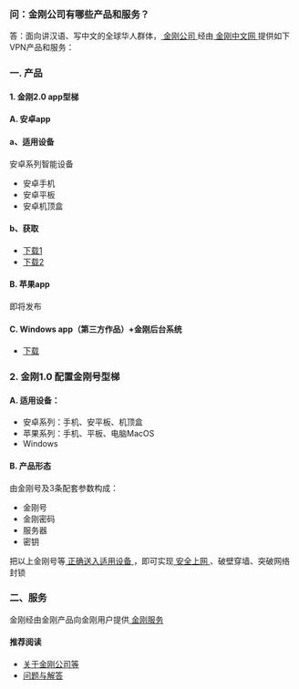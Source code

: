 ### 问：金刚公司有哪些产品和服务？

答：面向讲汉语、写中文的全球华人群体，[ 金刚公司 ](https://a2zitpro.github.io/web/金刚公司)经由[ 金刚中文网 ](https://a2zitpro.github.io/web/金刚中文网)提供如下VPN产品和服务：

### 一. 产品
#### 1. 金刚2.0 app型梯
  #### A. 安卓app
#### a、适用设备
安卓系列智能设备

- 安卓手机
- 安卓平板
- 安卓机顶盒

#### b、获取
- [下载1](https://github.com/a2zitpro/client/releases/download/latest/app-prod-release.apk)
- [下载2](https://myfasttrack.org/midman/dl_an_1358.php)

#### B. 苹果app
即将发布

#### C. Windows app（第三方作品）+金刚后台系统
- [下载](https://a2zitpro.github.io/web/win)
### 2. 金刚1.0 配置金刚号型梯

#### A. 适用设备：
- 安卓系列：手机、安平板、机顶盒
- 苹果系列：手机、平板、电脑MacOS
- Windows

#### B. 产品形态
由金刚号及3条配套参数构成：
- 金刚号
- 金刚密码
- 服务器
- 密钥

把以上金刚号等[ 正确送入适用设备 ](https://a2zitpro.github.io/web/配置说明)，即可实现[ 安全上网 ](https://a2zitpro.github.io/web/产品与服务的价值)、破壁穿墙、突破网络封锁<br>

### 二、服务
金刚经由金刚产品向金刚用户提供[ 金刚服务 ](https://a2zitpro.github.io/web/金刚服务)

#### 推荐阅读
- [关于金刚公司等](https://a2zitpro.github.io/web/列表-关于金刚公司及相关问题)
- [问题与解答](https://a2zitpro.github.io/web/列表-问题与解答)
